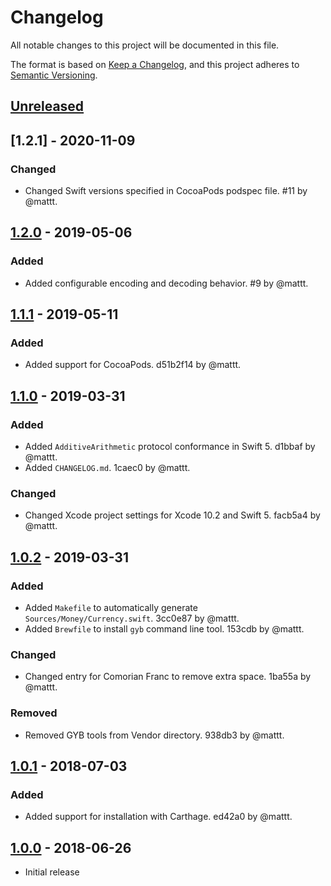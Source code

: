 # Changelog

All notable changes to this project will be documented in this file.

The format is based on [Keep a Changelog](https://keepachangelog.com/en/1.0.0/),
and this project adheres to [Semantic Versioning](https://semver.org/spec/v2.0.0.html).

## [Unreleased]

## [1.2.1] - 2020-11-09

### Changed

- Changed Swift versions specified in CocoaPods podspec file.
  #11 by @mattt.

## [1.2.0] - 2019-05-06

### Added

- Added configurable encoding and decoding behavior.
  #9 by @mattt.

## [1.1.1] - 2019-05-11

### Added

- Added support for CocoaPods.
  d51b2f14 by @mattt.

## [1.1.0] - 2019-03-31

### Added

- Added `AdditiveArithmetic` protocol conformance in Swift 5.
  d1bbaf by @mattt.
- Added `CHANGELOG.md`.
  1caec0 by @mattt.
  
### Changed

- Changed Xcode project settings for Xcode 10.2 and Swift 5.
  facb5a4 by @mattt.

## [1.0.2] - 2019-03-31

### Added

- Added `Makefile` to automatically generate `Sources/Money/Currency.swift`.
  3cc0e87 by @mattt.
- Added `Brewfile` to install `gyb` command line tool.
  153cdb by @mattt.

### Changed

- Changed entry for Comorian Franc to remove extra space.
  1ba55a by @mattt.

### Removed

- Removed GYB tools from Vendor directory.
  938db3 by @mattt.

## [1.0.1] - 2018-07-03

### Added

- Added support for installation with Carthage.
  ed42a0 by @mattt.

## [1.0.0] - 2018-06-26

- Initial release

[unreleased]: https://github.com/SwiftDocOrg/doctest/compare/1.2.0...master
[1.2.0]: https://github.com/SwiftDocOrg/swift-doc/releases/tag/1.2.0
[1.1.1]: https://github.com/SwiftDocOrg/swift-doc/releases/tag/1.1.1
[1.1.0]: https://github.com/SwiftDocOrg/swift-doc/releases/tag/1.1.0
[1.0.2]: https://github.com/SwiftDocOrg/swift-doc/releases/tag/1.0.2
[1.0.1]: https://github.com/SwiftDocOrg/swift-doc/releases/tag/1.0.1
[1.0.0]: https://github.com/SwiftDocOrg/swift-doc/releases/tag/1.0.0
